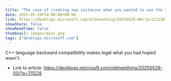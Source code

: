 ```yaml
---
title: "The case of creating new instances when you wanted to use the same one"
date: 2025-05-29T14:00:00+00:00
link: https://devblogs.microsoft.com/oldnewthing/20250529-00/?p=111228
showShare: false
showReadTime: false
thumbnail: images/misc.png
tags: ["devblogs.microsoft.com"]
---
```

C++ language backward compatibility makes legal what you had hoped wasn't.

- Link to article: https://devblogs.microsoft.com/oldnewthing/20250529-00/?p=111228